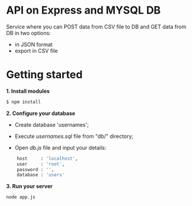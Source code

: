 # API on Express and MYSQL DB

Service where you can POST data from CSV file to DB
and GET data from DB in two options:
- in JSON format
- export in CSV file

# Getting started

**1. Install modules**
```bash
$ npm install
```
**2. Configure your database**

- Create database 'usernames';

- Execute _usernames.sql_ file from "db/" directory;

- Open _db.js_ file and input your details:
```bash
	host     : 'localhost',
	user     : 'root',
	password : '',
	database : 'users'
```

**3. Run your server**
```bash
node app.js
```